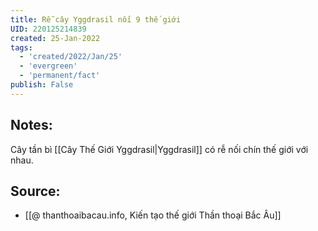 ```yaml
---
title: Rễ cây Yggdrasil nối 9 thế giới
UID: 220125214839
created: 25-Jan-2022
tags:
  - 'created/2022/Jan/25'
  - 'evergreen'
  - 'permanent/fact'
publish: False
---
```

## Notes:
Cây tần bì [[Cây Thế Giới Yggdrasil|Yggdrasil]] có rễ nối chín thế giới với nhau.

## Source:
- [[@ thanthoaibacau.info, Kiến tạo thế giới  Thần thoại Bắc Âu]]



